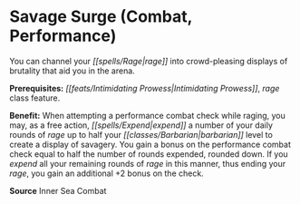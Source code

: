 ﻿---
cssclass: [feats]

---
# Savage Surge (Combat, Performance)

You can channel your _[[spells/Rage|rage]]_ into crowd-pleasing displays of brutality that aid you in the arena.

**Prerequisites:** _[[feats/Intimidating Prowess|Intimidating Prowess]]_, _rage_ class feature.

**Benefit:** When attempting a performance combat check while raging, you may, as a free action, _[[spells/Expend|expend]]_ a number of your daily rounds of _rage_ up to half your _[[classes/Barbarian|barbarian]]_ level to create a display of savagery. You gain a bonus on the performance combat check equal to half the number of rounds expended, rounded down. If you _expend_ all your remaining rounds of _rage_ in this manner, thus ending your _rage_, you gain an additional +2 bonus on the check.

**Source** Inner Sea Combat